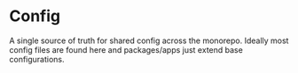 # Config

A single source of truth for shared config across the monorepo. Ideally most config files are found here and packages/apps just extend base configurations.
